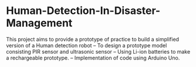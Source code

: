 # Human-Detection-In-Disaster-Management
This project aims to provide a prototype of practice to build a simplified version of a Human detection robot – To design a prototype model consisting PIR sensor and ultrasonic sensor – Using Li-ion batteries to make a rechargeable prototype. – Implementation of code using Arduino Uno.
